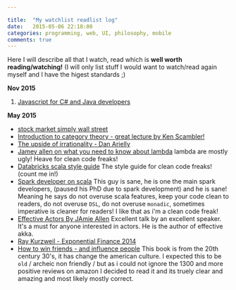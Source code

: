 ```yaml
---

title:  "My watchlist readlist log"
date:   2015-05-06 22:18:00
categories: programming, web, UI, philosophy, mobile
comments: true
---
```

Here I will describe all that I watch, read which is **well worth reading/watching!**  (I will only list stuff I would want to watch/read again myself and I have the higest standards ;)

**Nov 2015**
1. [Javascript for C# and Java developers](http://www.infoq.com/presentations/javascript-c-sharp?utm_campaign=infoq_content&utm_source=infoq&utm_medium=feed&utm_term=global)

**May 2015**

* [stock market simply wall street](https://simplywall.st/snowflake/grid)
* [Introduction to category theory - great lecture by Ken Scambler!](https://www.youtube.com/watch?v=jDhMDgU7Koc)
* [The upside of irrationality - Dan Arielly](https://www.youtube.com/watch?v=QAS8w3YXxmk)
* [Jamey allen on what you need to know about lambda](http://www.slideshare.net/jaxLondonConference/what-you-need-to-know-about-lambdas-jamie-allen-typesafe)
lambda are mostly ugly! Heave for clean code freaks!
* [Databricks scala style guide](https://github.com/databricks/scala-style-guide)
The style guide for clean code freaks! (count me in!)
* [Spark developer on scala](https://www.parleys.com/tutorial/apache-spark-large-community-project-scala)
This guy is sane, he is one the main spark developers, (paused his PhD due to spark development) and he is sane! Meaning he says do not overuse scala features, keep your code clean to readers, do not overuse `DSL`, do not overuse `monadic`, sometimes imperative is cleaner for readers! I like that as i'm a clean code freak!
* [Effective Actors By JAmie Allen](https://vimeo.com/65556264)
Excellent talk by an excellent speaker.  It's a must for anyone interested in actors.  He is the author of effective akka.
* [Ray Kurzweil - Exponential Finance 2014](https://youtu.be/vnyQWr8hk0A)
* [How to win friends - and influence people](http://www.amazon.com/How-Win-Friends-Influence-People/dp/0671027034/ref=pd_cp_b_1?ie=UTF8&refRID=0B57XGE9V3RNY2N40767)
This book is from the 20th century 30's, it has change the american culture.  I expected this to be `old` / archeic non friendly / but as i could not ignore the 1300 and more positive reviews on amazon I decided to read it and its truely clear and amazing and most likely mostly correct.

